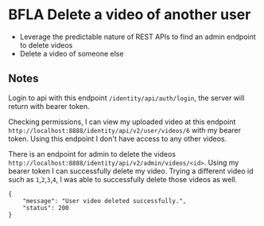 # BFLA Delete a video of another user

- Leverage the predictable nature of REST APIs to find an admin endpoint to delete videos
- Delete a video of someone else

## Notes

Login to api with this endpoint `/identity/api/auth/login`, the server will return with bearer token.

Checking permissions, I can view my uploaded video at this endpoint `http://localhost:8888/identity/api/v2/user/videos/6` with my bearer token.
Using this endpoint I don't have access to any other videos.

There is an endpoint for admin to delete the videos `http://localhost:8888/identity/api/v2/admin/videos/<id>`.
Using my bearer token I can successfully delete my video. Trying a different video id such as `1`,`2`,`3`,`4`, I was able to successfully delete those videos as well.

```
{
    "message": "User video deleted successfully.",
    "status": 200
}
```
